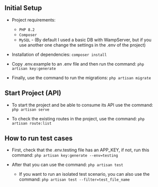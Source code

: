 ## Initial Setup

- Project requirements:
    - `PHP 8.2`
    - `Composer`
    - `MySQL` - (By default I used a basic DB with WampServer, but if you use another one change the settings in the .env of the project)

- Installation of dependencies: `composer install`

- Copy .env.example to an .env file and then run the command: `php artisan key:generate`

- Finally, use the command to run the migrations: `php artisan migrate`

## Start Project (API)

- To start the project and be able to consume its API use the command: `php artisan serve`

- To check the existing routes in the project, use the command: `php artisan route:list`

## How to run test cases

- First, check that the .env.testing file has an APP_KEY, if not, run this command: `php artisan key:generate --env=testing`

- After that you can use the command: `php artisan test`
    - If you want to run an isolated test scenario, you can also use the command: `php artisan test --filter=test_file_name`
